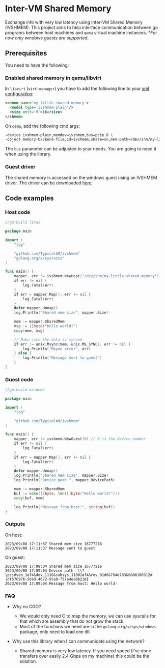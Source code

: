 # Inter-VM Shared Memory

Exchange info with very low latency using Inter-VM Shared Memory (IVSHMEM). This project aims to help interface communication between go programs between host machines and `qemu` virtual machine instances. **For now only windows guests are supported*.

## Prerequisites

You need to have the following:

### Enabled shared memory in qemu/libvirt

In `libvirt` (`virt-manager`) you have to add the following line to your [xml configuration](https://libvirt.org/formatdomain.html#shared-memory-device):

```xml
<shmem name='my-little-shared-memory'>
  <model type='ivshmem-plain'/>
  <size unit='M'>16</size>
</shmem>
```

On `qemu`, add the following cmd args:

```bash
-device ivshmem-plain,memdev=ivshmem,bus=pcie.0 \
-object memory-backend-file,id=ivshmem,share=on,mem-path=/dev/shm/my-little-shared-memory,size=16M
```

The `bus` parameter can be adjusted to your needs. You are going to need it when using the library.

### Guest driver

The shared memory is accessed on the windows guest using an IVSHMEM driver. The driver can be downloaded [here](https://fedorapeople.org/groups/virt/virtio-win/direct-downloads/upstream-virtio/).

## Code examples

### Host code

```go
//go:build linux

package main

import (
	"log"

	"github.com/TypicalAM/ivshmem"
	"golang.org/x/sys/unix"
)

func main() {
	mapper, err := ivshmem.NewHost("/dev/shm/my-little-shared-memory")
	if err != nil {
		log.Fatal(err)
	}
	if err = mapper.Map(); err != nil {
		log.Fatal(err)
	}
	defer mapper.Unmap()
	log.Println("Shared mem size", mapper.Size)

	mem := mapper.SharedMem
	msg := []byte("Hello world!")
	copy(mem, msg)

	// Make sure the data is synced
	if err := unix.Msync(mem, unix.MS_SYNC); err != nil {
		log.Println("Msync error", err)
	} else {
		log.Println("Message sent to guest")
	}
}
```

### Guest code

```go
//go:build windows

package main

import (
	"log"

	"github.com/TypicalAM/ivshmem"
)

func main() {
	mapper, err := ivshmem.NewGuest(0) // 0 is the device number
	if err != nil {
		log.Fatal(err)
	}
	if err = mapper.Map(); err != nil {
		log.Fatal(err)
	}
	defer mapper.Unmap()
	log.Println("Shared mem size", mapper.Size)
	log.Println("Device path ", mapper.DevicePath)

	mem := mapper.SharedMem
	buf := make([]byte, len([]byte("Hello world!")))
	copy(buf, mem)

	log.Println("Message from host:", string(buf))
}
```

### Outputs

On host:

```
2023/09/08 17:11:37 Shared mem size 16777216
2023/09/08 17:11:37 Message sent to guest
```

On guest:

```
2023/09/08 17:09:04 Shared mem size 16777216
2023/09/08 17:09:04 Device path  \\?\pci#ven_1af4&dev_1110&subsys_11001af4&rev_01#6&784e783&0&08100012#{df576976-569d-4672-95a0-f57e4ea0b210}
2023/09/08 17:09:04 Message from host: Hello world!
```

### FAQ

- Why no CGO?
  - We would only need C to map the memory, we can use syscalls for that which are assembly that do not grow the stack.
  - Most of the functions we need are in the `golang.org/x/sys/windows` package, only need to load one dll.

- Why use this library when I can communicate using the network?
  - Shared memory is very low latency. If you need speed (I've done transfers over easily 2.4 Gbps on my machine) this could be the solution. 
